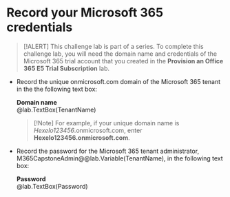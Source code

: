 # Record your Microsoft 365 credentials

>[!ALERT] This challenge lab is part of a series. To complete this challenge lab, you will need the domain name and credentials of the Microsoft 365 trial account that you created in the **Provision an Office 365 E5 Trial Subscription** lab.

- Record the unique onmicrosoft.com domain of the Microsoft 365 tenant in the the following text box: 

    **Domain name**     
    @lab.TextBox(TenantName)

    >[!Note] For example, if your unique domain name is *Hexelo123456*.onmicrosoft.com, enter **Hexelo123456.onmicrosoft.com**.

- Record the password for the Microsoft 365 tenant administrator, M365CapstoneAdmin@@lab.Variable(TenantName), in the following text box:

    **Password**       
    @lab.TextBox(Password)
